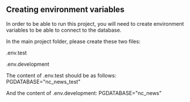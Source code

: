 ## Creating environment variables

In order to be able to run this project, you will need to create environment variables to be able to connect to the database.

In the main project folder, please create these two files:

.env.test

.env.development

The content of .env.test should be as follows:
PGDATABASE="nc_news_test"

And the content of .env.development:
PGDATABASE="nc_news"
